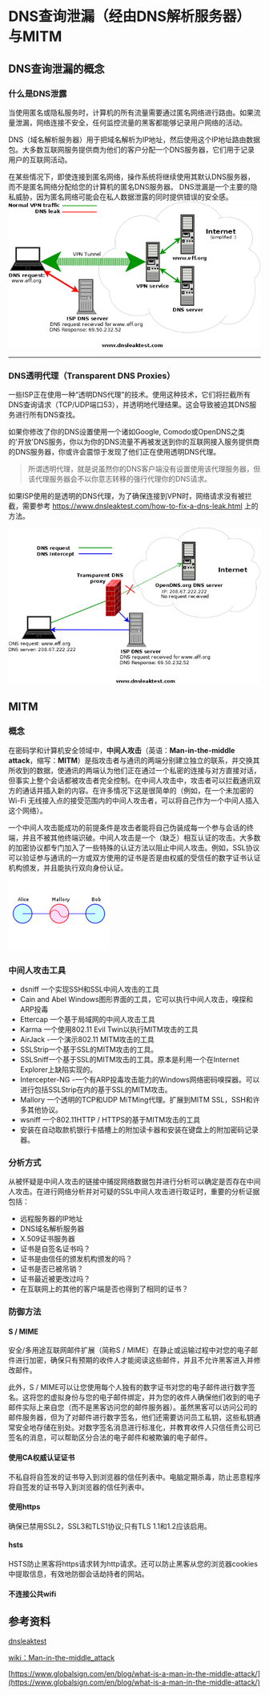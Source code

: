 # DNS查询泄漏（经由DNS解析服务器）与MITM #
## DNS查询泄漏的概念 ##
### 什么是DNS泄露 ###
当使用匿名或隐私服务时，计算机的所有流量需要通过匿名网络进行路由。如果流量泄漏，网络连接不安全，任何监控流量的黑客都能够记录用户网络的活动。

DNS（域名解析服务器）用于把域名解析为IP地址，然后使用这个IP地址路由数据包。大多数互联网服务提供商为他们的客户分配一个DNS服务器，它们用于记录用户的互联网活动。

在某些情况下，即使连接到匿名网络，操作系统将继续使用其默认DNS服务器，而不是匿名网络分配给您的计算机的匿名DNS服务器。 DNS泄漏是一个主要的隐私威胁，因为匿名网络可能会在私人数据泄露的同时提供错误的安全感。
![](pic/what-is-a-dns-leak.png)

----------

### DNS透明代理（Transparent DNS Proxies） ###
一些ISP正在使用一种“透明DNS代理”的技术。使用这种技术，它们将拦截所有DNS查询请求（TCP/UDP端口53），并透明地代理结果。这会导致被迫其DNS服务进行所有DNS查找。


如果你修改了你的DNS设置使用一个诸如Google, Comodo或OpenDNS之类的'开放'DNS服务，你以为你的DNS流量不再被发送到你的互联网接入服务提供商的DNS服务器，你或许会震惊于发现了他们正在使用透明DNS代理。

> 所谓透明代理，就是说虽然你的DNS客户端没有设置使用该代理服务器，但该代理服务器会不以你意志转移的强行代理你的DNS请求。

如果ISP使用的是透明的DNS代理，为了确保连接到VPN时，网络请求没有被拦截，需要参考 https://www.dnsleaktest.com/how-to-fix-a-dns-leak.html 上的方法。

![](pic/transparent-dns-proxy.png)

## MITM ##
### 概念 ###

在密码学和计算机安全领域中，**中间人攻击**（英语：**Man-in-the-middle attack**，缩写：**MITM**）是指攻击者与通讯的两端分别建立独立的联系，并交换其所收到的数据，使通讯的两端认为他们正在通过一个私密的连接与对方直接对话，但事实上整个会话都被攻击者完全控制。在中间人攻击中，攻击者可以拦截通讯双方的通话并插入新的内容。在许多情况下这是很简单的（例如，在一个未加密的Wi-Fi 无线接入点的接受范围内的中间人攻击者，可以将自己作为一个中间人插入这个网络）。

一个中间人攻击能成功的前提条件是攻击者能将自己伪装成每一个参与会话的终端，并且不被其他终端识破。中间人攻击是一个（缺乏）相互认证的攻击。大多数的加密协议都专门加入了一些特殊的认证方法以阻止中间人攻击。例如，SSL协议可以验证参与通讯的一方或双方使用的证书是否是由权威的受信任的数字证书认证机构颁发，并且能执行双向身份认证。

![](pic/mitm1.png)

### 中间人攻击工具 ###

- dsniff 一个实现SSH和SSL中间人攻击的工具
- Cain and Abel Windows图形界面的工具，它可以执行中间人攻击，嗅探和ARP投毒
- Ettercap 一个基于局域网的中间人攻击工具
- Karma 一个使用802.11 Evil Twin以执行MITM攻击的工具
- AirJack -一个演示802.11 MITM攻击的工具
- SSLStrip一个基于SSL的MITM攻击的工具。
- SSLSniff一个基于SSL的MITM攻击的工具。原本是利用一个在Internet Explorer上缺陷实现的。
- Intercepter-NG -一个有ARP投毒攻击能力的Windows网络密码嗅探器。可以进行包括SSLStrip在内的基于SSL的MITM攻击。
- Mallory 一个透明的TCP和UDP MiTMing代理。扩展到MITM SSL，SSH和许多其他协议。
- wsniff 一个802.11HTTP / HTTPS的基于MITM攻击的工具
- 安装在自动取款机银行卡插槽上的附加读卡器和安装在键盘上的附加密码记录器。


### 分析方式 ###
从被怀疑是中间人攻击的链接中捕捉网络数据包并进行分析可以确定是否存在中间人攻击。在进行网络分析并对可疑的SSL中间人攻击进行取证时，重要的分析证据包括：

- 远程服务器的IP地址
- DNS域名解析服务器
- X.509证书服务器
- 证书是自签名证书吗？
- 证书是由信任的颁发机构颁发的吗？
- 证书是否已被吊销？
- 证书最近被更改过吗？
- 在互联网上的其他的客户端是否也得到了相同的证书？

### 防御方法 ###
#### S / MIME ####
安全/多用途互联网邮件扩展（简称S / MIME）在静止或运输过程中对您的电子邮件进行加密，确保只有预期的收件人才能阅读这些邮件，并且不允许黑客进入并修改邮件。

此外，S / MIME可以让您使用每个人独有的数字证书对您的电子邮件进行数字签名。这将您的虚拟身份与您的电子邮件绑定，并为您的收件人确保他们收到的电子邮件实际上来自您（而不是黑客访问您的邮件服务器）。虽然黑客可以访问公司的邮件服务器，但为了对邮件进行数字签名，他们还需要访问员工私钥，这些私钥通常安全地存储在别处。对数字签名消息进行标准化，并教育收件人只信任贵公司已签名的消息，可以帮助区分合法的电子邮件和被欺骗的电子邮件。

#### 使用CA权威认证证书 ####
不私自将自签发的证书导入到浏览器的信任列表中。电脑定期杀毒，防止恶意程序将自签发的证书导入到浏览器的信任列表中。

#### 使用https ####

确保已禁用SSL2，SSL3和TLS1协议;只有TLS 1.1和1.2应该启用。

#### hsts ####
HSTS防止黑客将https请求转为http请求。还可以防止黑客从您的浏览器cookies中提取信息，有效地防御会话劫持者的网站。

#### 不连接公共wifi ####

## 参考资料 ##

[dnsleaktest](https://www.dnsleaktest.com)

[wiki：Man-in-the-middle_attack](https://en.wikipedia.org/wiki/Man-in-the-middle_attack)

[https://www.globalsign.com/en/blog/what-is-a-man-in-the-middle-attack/](https://www.globalsign.com/en/blog/what-is-a-man-in-the-middle-attack/)